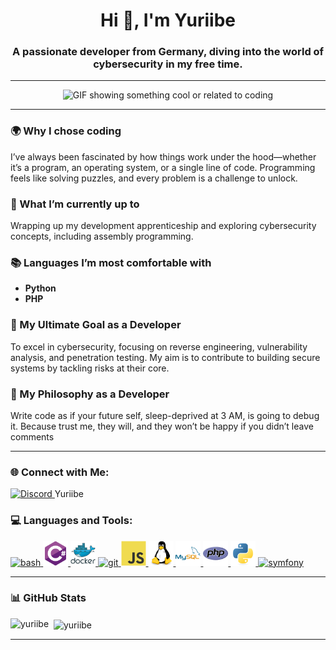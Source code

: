 <h1 align="center">Hi 👋, I'm Yuriibe</h1>
<h3 align="center">A passionate developer from Germany, diving into the world of cybersecurity in my free time.</h3>

---

<p align="center">
  <img src="https://media0.giphy.com/media/v1.Y2lkPTc5MGI3NjExaThrdDVuM2M4aGozZDMxNDU5dmNiNmE2dTM3bnVzb2YwN2g0dDBtMSZlcD12MV9pbnRlcm5hbF9naWZfYnlfaWQmY3Q9Zw/3fBVaRM2c79TtXbyi6/giphy.gif" width="400" height="200" alt="GIF showing something cool or related to coding" />
</p>

---

### 🌍 Why I chose coding  
I’ve always been fascinated by how things work under the hood—whether it’s a program, an operating system, or a single line of code. Programming feels like solving puzzles, and every problem is a challenge to unlock.

### 🚀 What I’m currently up to  
Wrapping up my development apprenticeship and exploring cybersecurity concepts, including assembly programming.

### 📚 Languages I’m most comfortable with  
- **Python**  
- **PHP**

### 🎯 My Ultimate Goal as a Developer  
To excel in cybersecurity, focusing on reverse engineering, vulnerability analysis, and penetration testing. My aim is to contribute to building secure systems by tackling risks at their core.

### 🌟 My Philosophy as a Developer  
Write code as if your future self, sleep-deprived at 3 AM, is going to debug it. Because trust me, they will, and they won’t be happy if you didn’t leave comments

---

<h3 align="left">🌐 Connect with Me:</h3>
<p align="left">
  <a href="https://discord.com/" target="_blank" rel="noreferrer">
    <img src="https://www.vectorlogo.zone/logos/discord/discord-icon.svg" alt="Discord" width="40" height="40"/>
  </a>
  <span>Yuriibe</span>
</p>

<h3 align="left">💻 Languages and Tools:</h3>
<p align="left">
  <a href="https://www.gnu.org/software/bash/" target="_blank" rel="noreferrer">
    <img src="https://www.vectorlogo.zone/logos/gnu_bash/gnu_bash-icon.svg" alt="bash" width="40" height="40"/>
  </a>
  <a href="https://www.w3schools.com/cs/" target="_blank" rel="noreferrer">
    <img src="https://raw.githubusercontent.com/devicons/devicon/master/icons/csharp/csharp-original.svg" alt="csharp" width="40" height="40"/>
  </a>
  <a href="https://www.docker.com/" target="_blank" rel="noreferrer">
    <img src="https://raw.githubusercontent.com/devicons/devicon/master/icons/docker/docker-original-wordmark.svg" alt="docker" width="40" height="40"/>
  </a>
  <a href="https://git-scm.com/" target="_blank" rel="noreferrer">
    <img src="https://www.vectorlogo.zone/logos/git-scm/git-scm-icon.svg" alt="git" width="40" height="40"/>
  </a>
  <a href="https://developer.mozilla.org/en-US/docs/Web/JavaScript" target="_blank" rel="noreferrer">
    <img src="https://raw.githubusercontent.com/devicons/devicon/master/icons/javascript/javascript-original.svg" alt="javascript" width="40" height="40"/>
  </a>
  <a href="https://www.linux.org/" target="_blank" rel="noreferrer">
    <img src="https://raw.githubusercontent.com/devicons/devicon/master/icons/linux/linux-original.svg" alt="linux" width="40" height="40"/>
  </a>
  <a href="https://www.mysql.com/" target="_blank" rel="noreferrer">
    <img src="https://raw.githubusercontent.com/devicons/devicon/master/icons/mysql/mysql-original-wordmark.svg" alt="mysql" width="40" height="40"/>
  </a>
  <a href="https://www.php.net" target="_blank" rel="noreferrer">
    <img src="https://raw.githubusercontent.com/devicons/devicon/master/icons/php/php-original.svg" alt="php" width="40" height="40"/>
  </a>
  <a href="https://www.python.org" target="_blank" rel="noreferrer">
    <img src="https://raw.githubusercontent.com/devicons/devicon/master/icons/python/python-original.svg" alt="python" width="40" height="40"/>
  </a>
  <a href="https://symfony.com" target="_blank" rel="noreferrer">
    <img src="https://symfony.com/logos/symfony_black_03.svg" alt="symfony" width="40" height="40"/>
  </a>
</p>

---

### 📊 GitHub Stats  
<p>
  <img align="left" src="https://github-readme-stats.vercel.app/api/top-langs?username=yuriibe&show_icons=true&locale=en&layout=compact" alt="yuriibe" />
</p>

<p>&nbsp;
  <img align="center" src="https://github-readme-stats.vercel.app/api?username=yuriibe&show_icons=true&locale=en" alt="yuriibe" />
</p>

---
